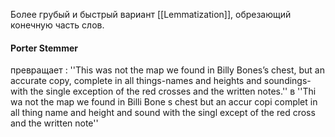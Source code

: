 Более грубый и быстрый вариант [[Lemmatization]], обрезающий конечную часть слов.
#### Porter Stemmer
превращает :
''This was not the map we found in Billy Bones’s chest, but
an accurate copy, complete in all things-names and heights
and soundings-with the single exception of the red crosses
and the written notes.''
в
''Thi wa not the map we found in Billi Bone s chest but an
accur copi complet in all thing name and height and sound
with the singl except of the red cross and the written note''